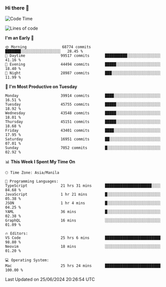 ### Hi there 👋

<!--START_SECTION:waka-->
![Code Time](http://img.shields.io/badge/Code%20Time-5%2C293%20hrs%2054%20mins-blue)

![Lines of code](https://img.shields.io/badge/From%20Hello%20World%20I%27ve%20Written-112.8%20million%20lines%20of%20code-blue)

**I'm an Early 🐤** 

```text
🌞 Morning                68774 commits       ███████░░░░░░░░░░░░░░░░░░   28.45 % 
🌆 Daytime                99517 commits       ██████████░░░░░░░░░░░░░░░   41.16 % 
🌃 Evening                44494 commits       █████░░░░░░░░░░░░░░░░░░░░   18.40 % 
🌙 Night                  28987 commits       ███░░░░░░░░░░░░░░░░░░░░░░   11.99 % 
```
📅 **I'm Most Productive on Tuesday** 

```text
Monday                   39914 commits       ████░░░░░░░░░░░░░░░░░░░░░   16.51 % 
Tuesday                  45755 commits       █████░░░░░░░░░░░░░░░░░░░░   18.92 % 
Wednesday                43548 commits       █████░░░░░░░░░░░░░░░░░░░░   18.01 % 
Thursday                 45151 commits       █████░░░░░░░░░░░░░░░░░░░░   18.68 % 
Friday                   43401 commits       ████░░░░░░░░░░░░░░░░░░░░░   17.95 % 
Saturday                 16951 commits       ██░░░░░░░░░░░░░░░░░░░░░░░   07.01 % 
Sunday                   7052 commits        █░░░░░░░░░░░░░░░░░░░░░░░░   02.92 % 
```


📊 **This Week I Spent My Time On** 

```text
🕑︎ Time Zone: Asia/Manila

💬 Programming Languages: 
TypeScript               21 hrs 31 mins      █████████████████████░░░░   84.68 % 
JavaScript               1 hr 21 mins        █░░░░░░░░░░░░░░░░░░░░░░░░   05.38 % 
JSON                     1 hr 4 mins         █░░░░░░░░░░░░░░░░░░░░░░░░   04.25 % 
YAML                     36 mins             █░░░░░░░░░░░░░░░░░░░░░░░░   02.38 % 
GraphQL                  16 mins             ░░░░░░░░░░░░░░░░░░░░░░░░░   01.09 % 

🔥 Editors: 
VS Code                  25 hrs 6 mins       █████████████████████████   98.80 % 
Neovim                   18 mins             ░░░░░░░░░░░░░░░░░░░░░░░░░   01.20 % 

💻 Operating System: 
Mac                      25 hrs 24 mins      █████████████████████████   100.00 % 
```


 Last Updated on 25/06/2024 20:26:54 UTC
<!--END_SECTION:waka-->


<!--
**rad182/rad182** is a ✨ _special_ ✨ repository because its `README.md` (this file) appears on your GitHub profile.

Here are some ideas to get you started:

- 🔭 I’m currently working on ...
- 🌱 I’m currently learning ...
- 👯 I’m looking to collaborate on ...
- 🤔 I’m looking for help with ...
- 💬 Ask me about ...
- 📫 How to reach me: ...
- 😄 Pronouns: ...
- ⚡ Fun fact: ...
-->
